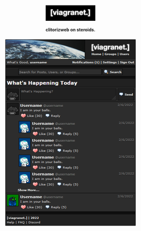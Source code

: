 <h3 align="center"><img src="github/github-logo.png" alt="[viagranet.]" height="50px"></h3>
<p align="center"><b align="center">clitorizweb on steroids.</b></p>
<h3 align="center"><img src="github/home.png" alt="homepage" height="600px"></h3>

